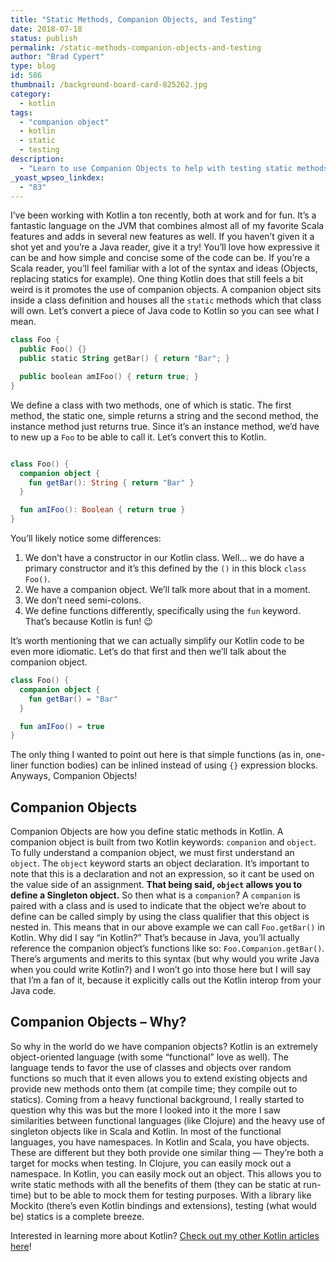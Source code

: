 ```yaml
---
title: "Static Methods, Companion Objects, and Testing"
date: 2018-07-18
status: publish
permalink: /static-methods-companion-objects-and-testing
author: "Brad Cypert"
type: blog
id: 586
thumbnail: /background-board-card-825262.jpg
category:
  - kotlin
tags:
  - "companion object"
  - kotlin
  - static
  - testing
description:
  - "Learn to use Companion Objects to help with testing static methods in Kotlin. Find out how to make the most of your companion objects!"
_yoast_wpseo_linkdex:
  - "83"
---
```


I’ve been working with Kotlin a ton recently, both at work and for fun. It’s a fantastic language on the JVM that combines almost all of my favorite Scala features and adds in several new features as well. If you haven’t given it a shot yet and you’re a Java reader, give it a try! You’ll love how expressive it can be and how simple and concise some of the code can be. If you’re a Scala reader, you’ll feel familiar with a lot of the syntax and ideas (Objects, replacing statics for example). One thing Kotlin does that still feels a bit weird is it promotes the use of companion objects. A companion object sits inside a class definition and houses all the `static` methods which that class will own. Let’s convert a piece of Java code to Kotlin so you can see what I mean.

```kotlin
class Foo {
  public Foo() {}
  public static String getBar() { return "Bar"; }

  public boolean amIFoo() { return true; }
}
```

We define a class with two methods, one of which is static. The first method, the static one, simple returns a string and the second method, the instance method just returns true. Since it’s an instance method, we’d have to new up a `Foo` to be able to call it. Let’s convert this to Kotlin.

```kotlin

class Foo() {
  companion object {
    fun getBar(): String { return "Bar" }
  }

  fun amIFoo(): Boolean { return true }
}

```

You’ll likely notice some differences:

1. We don’t have a constructor in our Kotlin class. Well… we do have a primary constructor and it’s this defined by the `()` in this block `class Foo()`.
2. We have a companion object. We’ll talk more about that in a moment.
3. We don’t need semi-colons.
4. We define functions differently, specifically using the `fun` keyword. That’s because Kotlin is fun! 😉

It’s worth mentioning that we can actually simplify our Kotlin code to be even more idiomatic. Let’s do that first and then we’ll talk about the companion object.

```kotlin
class Foo() {
  companion object {
    fun getBar() = "Bar"
  }

  fun amIFoo() = true
}
```

The only thing I wanted to point out here is that simple functions (as in, one-liner function bodies) can be inlined instead of using `{}` expression blocks. Anyways, Companion Objects!

## Companion Objects

Companion Objects are how you define static methods in Kotlin. A companion object is built from two Kotlin keywords: `companion` and `object`. To fully understand a companion object, we must first understand an `object`. The `object` keyword starts an object declaration. It’s important to note that this is a declaration and not an expression, so it cant be used on the value side of an assignment. **That being said, `object` allows you to define a Singleton object.** So then what is a `companion`? A `companion` is paired with a class and is used to indicate that the object we’re about to define can be called simply by using the class qualifier that this object is nested in. This means that in our above example we can call `Foo.getBar()` in Kotlin. Why did I say “in Kotlin?” That’s because in Java, you’ll actually reference the companion object’s functions like so: `Foo.Companion.getBar()`. There’s arguments and merits to this syntax (but why would you write Java when you could write Kotlin?) and I won’t go into those here but I will say that I’m a fan of it, because it explicitly calls out the Kotlin interop from your Java code.

## Companion Objects – Why?

So why in the world do we have companion objects? Kotlin is an extremely object-oriented language (with some “functional” love as well). The language tends to favor the use of classes and objects over random functions so much that it even allows you to extend existing objects and provide new methods onto them (at compile time; they compile out to statics). Coming from a heavy functional background, I really started to question why this was but the more I looked into it the more I saw similarities between functional languages (like Clojure) and the heavy use of singleton objects like in Scala and Kotlin. In most of the functional languages, you have namespaces. In Kotlin and Scala, you have objects. These are different but they both provide one similar thing — They’re both a target for mocks when testing. In Clojure, you can easily mock out a namespace. In Kotlin, you can easily mock out an object. This allows you to write static methods with all the benefits of them (they can be static at run-time) but to be able to mock them for testing purposes. With a library like Mockito (there’s even Kotlin bindings and extensions), testing (what would be) statics is a complete breeze.

Interested in learning more about Kotlin? [Check out my other Kotlin articles here](http://www.bradcypert.com/category/kotlin/)!
